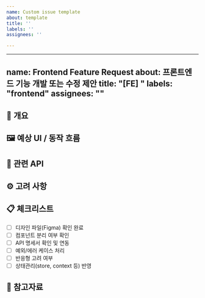 ```yaml
---
name: Custom issue template
about: template
title: ''
labels: ''
assignees: ''

---
```


---
name: Frontend Feature Request
about: 프론트엔드 기능 개발 또는 수정 제안
title: "[FE] "
labels: "frontend"
assignees: ""
---

## 🎯 개요

<!-- 어떤 UI/기능을 만들거나 수정하고 싶은지 간단히 설명해주세요 -->

## 🖼️ 예상 UI / 동작 흐름

<!-- 화면 흐름, 인터랙션, 라우팅 등 예상되는 사용 흐름이 있다면 적어주세요 -->

## 🔗 관련 API

<!-- 사용할 API가 있다면 명시해주세요 (예: /users/me, /posts/:id) -->

## ⚙ 고려 사항

<!-- 상태관리, 에러처리, 퍼포먼스, 접근성 등 개발 시 주의할 점이 있다면 작성해주세요 -->

## 📋 체크리스트

- [ ] 디자인 파일(Figma) 확인 완료
- [ ] 컴포넌트 분리 여부 확인
- [ ] API 명세서 확인 및 연동
- [ ] 예외/에러 케이스 처리
- [ ] 반응형 고려 여부
- [ ] 상태관리(store, context 등) 반영

## 📝 참고자료

<!-- 관련 문서, 디자인 링크, 참고한 UI 등 -->
